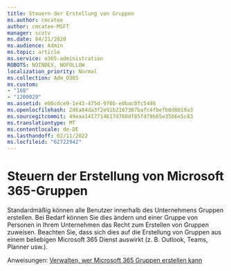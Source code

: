 ```yaml
---
title: Steuern der Erstellung von Gruppen
ms.author: cmcatee
author: cmcatee-MSFT
manager: scotv
ms.date: 04/21/2020
ms.audience: Admin
ms.topic: article
ms.service: o365-administration
ROBOTS: NOINDEX, NOFOLLOW
localization_priority: Normal
ms.collection: Adm_O365
ms.custom:
- "168"
- "1200029"
ms.assetid: e06cdce9-1e43-475d-970b-e0bac0fc5446
ms.openlocfilehash: 2d6a84da3f2e91b2167387bafc4fbefb6d8619a3
ms.sourcegitcommit: 49eaa1417714617d768df85fd79b65e35b6e5c83
ms.translationtype: MT
ms.contentlocale: de-DE
ms.lasthandoff: 02/11/2022
ms.locfileid: "62722942"
---
```

# <a name="control-creation-of-microsoft-365-groups"></a>Steuern der Erstellung von Microsoft 365-Gruppen

Standardmäßig können alle Benutzer innerhalb des Unternehmens Gruppen erstellen. Bei Bedarf können Sie dies ändern und einer Gruppe von Personen in Ihrem Unternehmen das Recht zum Erstellen von Gruppen zuweisen. Beachten Sie, dass sich dies auf die Erstellung von Gruppen aus einem beliebigen Microsoft 365 Dienst auswirkt (z. B. Outlook, Teams, Planner usw.).
  
Anweisungen: [Verwalten, wer Microsoft 365 Gruppen erstellen kann](https://docs.microsoft.com/microsoft-365/admin/create-groups/manage-creation-of-groups)
